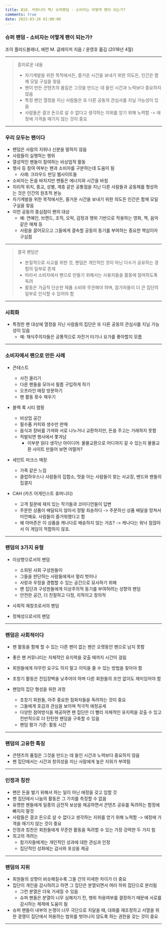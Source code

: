 ```yaml
---
title: B10. 커뮤니티 책/ 슈퍼팬덤 - 소비자는 어떻게 팬이 되는가?
comments: true
date: 2022-03-26 01:00:00
---
```


### 슈퍼 팬덤 - 소비자는 어떻게 팬이 되는가?

조이 플라드블래너, 에런 M. 글레이저 지음 / 윤영호 옮김 (2018년 4월)

---

> 흥미로운 내용
> - 자기계발을 위한 목적에서든, 즐거운 시간을 보내기 위한 의도든, 인간은 함께 모일 구실을 찾음
> - 팬이 만든 콘텐츠의 품질은 그것을 만드는 데 들인 시간과 노력보다 중요하지 않음
> - 특정 팬인 열정을 지닌 사람들은 또 다른 공동의 관심사를 지닐 가능성이 있음
> - 사람들은 결코 돈으로 살 수 없다고 생각하는 지위를 얻기 위해 노력함 -> 애정에 가격을 매기지 않는 것이 중요

---

### 우리 모두는 팬이다
- 팬덤은 사람의 지위나 신분을 말하지 않음
- 사람들이 실행하는 행위
- 열성적인 팬들이 참여하는 비상업적 활동
- 행사 등 참여 여부는 팬과 소비자를 구분하는데 도움이 됨
    - 사례: 크라우드 펀딩 웹사이트들
- 소비자는 돈을 바치지만 팬들은 에너지와 시간을 바침
- 지리적 위치, 종교, 성별, 계층 같은 공통점을 지닌 다른 사람들과 공동체를 형성하는 것은 인간의 원초적 본능
- 자기계발을 위한 목적에서든, 즐거운 시간을 보내기 위한 의도든 인간은 함께 모일 구실을 찾음
- 이런 공동의 중심점이 팬의 대상
    - 예: 연예인, 브랜드, 조직, 오락, 감정과 행위 기반으로 작용하는 영화, 책, 음악 같은 매체 등
    - 사람을 끌어모으고 그들에게 결속할 공동의 동기를 부여하는 중요한 핵심이자 구심점

---

> 결국 팬덤은
> -  본질적으로 사교를 위한 것, 팬덤은 개인적인 것이 아닌 다수가 공유하는 경험의 일부로 존재
> - 따라서 소비자에서 팬으로 만들기 위해서는 사용자들을 활동에 참여하도록 독려
> - 활동은 가급적 단순한 제품 소비와 무관해야 하며, 참가자들이 더 큰 집단의 일부로 인식할 수 있어야 함

---

### 사회화
- 특정한 팬 대상에 열정을 지닌 사람들의 집단은 또 다른 공동의 관심사를 지닐 가능성이 있음
    - 예: 채식주의자들은 공통적으로 자전거 타기나 요가를 좋아할지 모름

---

### 소비자에서 팬으로 만든 사례

- 콘테스트
    - 사진 올리기
    - 다른 팬들을 모아서 필름 구입하게 하기
    - 오프라인 매장 방문하기
    - 팬 활동 횟수 채우기

- 블랙 록 시티 캠핑
    - 비상업 공간
    - 필수품 커피와 생수만 판매
    - 음식과 장비를 가져와 서로 나누거나 교환하지만, 돈을 주고는 거래하지 못함
    - 적발되면 행사에서 쫓겨남
        - 이부분 읽다 생각난 아이디어: 물물교환으로 어디까지 갈 수 있는지 물물교환 사이트 만들어 보면 어떨까?

- 세인트 마크스 매장
    - 가족 같은 느낌
    - 클럽하우스나 사람들의 집합소, 멋을 아는 사람들이 찾는 사교장, 밴드와 팬들의 집결지 

- CAH (카즈 어게인스트 휴머니티)
    - 고객 질문에 재치 있는 작가들과 코미디언들이 답변
    - 주문한 상품이 배달되지 않아서 정말 죄송하다 -> 주문하신 상품 배달을 망쳐서 미안해요. 사람들이 즐거워했다고 함
    - 왜 아마존은 이 상품을 캐나다로 배송하지 않는 거죠? -> 캐나다는 워낙 점잖아서 이 게임이 적합하지 않죠.

---

### 팬덤의 3가지 유형

- 이상향으로서의 팬덤
    - 소외된 사회 구성원들이
    - 그들을 판단하는 사람들에게서 멀리 벗어나
    - 사랑과 우정을 경험할 수 있는 공간으로 묘사하기 위해 
    - 팬 집단과 구성원들에게 이상주의적 동기를 부여하려는 성향의 팬덤
    - 안전한 공간, 더 친절하고 다정, 지적이고 창의적

- 사회적 재창조로서의 팬덤

- 정체성으로서의 팬덤

---

### 팬덤은 사회적이다

- 팬 활동을 함께 할 수 있는 다른 팬이 없는 팬은 오랫동안 팬으로 남지 못함
- 좋은 팬 커뮤니티는 자체적인 유지력을 갖출 때까지 시간이 걸림
- 회원들에게 아무런 요구도 하지 말고 이익을 줄 수 있는 방법을 찾아야 함
- 초창기 활동은 진입장벽을 낮추어야 하며 다른 회원들의 조언 없이도 재미있어야 함

- 팬덤의 집단 형성을 위한 과정
    - 초창기 회원들, 아주 중요한 점화자들을 독려하는 것이 중요
    - 그들에게 호감과 관심을 보이며 적극적 애정공세
    - 다양한 참여방식을 제공하면 팬 집단은 더 빨리 자체적인 유지력을 갖출 수 있고 전반적으로 더 탄탄한 팬덤을 구축할 수 있음
    - 팬덤 평가 기준: 활동 시간

---

### 팬덤의 고유한 특징

- 콘텐츠의 품질은 그것을 만드는 데 들인 시간과 노력보다 중요하지 않음
- 팬 집단에서는 시간과 창의성을 지닌 사람에게 높은 지위가 부여됨

---

### 인정과 칭찬

- 팬은 돈을 벌기 위해서 하는 일이 아닌 애정을 갖고 임할 것
- 팬 집단에서 나눔의 활동은 그 가치를 측정할 수 없음
- 유명한 팬들에게 일종의 금전적 보상을 제공하면서 콘텐츠 공유를 독려하는 함정에 빠지지 말것
- 사람들은 결코 돈으로 살 수 없다고 생각하는 지위를 얻기 위해 노력함 -> 애정에 가격을 매기지 않는 것이 중요
- 인정과 칭찬은 회원들에게 꾸준한 활동을 독려할 수 있는 가장 강력한 두 가지 힘
- 최고의 격려는 
    - 참가자들에게는 개인적인 성과에 대한 관심과 인정
    - 집단적인 성화에는 감사와 포상을 제공

---

### 팬덤의 지위

- 회원들의 성향이 비슷해질수록 그들 간의 미세한 차이가 더 중요
- 집단이 개인을 감시하려고 하면 그 집단은 분열되면서 여러 하위 집단으로 분리됨
    - 그런 분열은 더욱 거세질 수 있음
    - 슈퍼 팬들은 분열이 너무 심해지기 전, 행위 허용여부를 결정하기 때문에 서로를 감시하는 체제에 도움이 됨
- 슈퍼 팬들이 내부의 논쟁이 너무 극단으로 치달을 때, 대화를 재조정하고 서열을 위한 경쟁이 집단에서 허용하는 범위를 벗어나지 않도록 하는 권한을 갖는 것이 중요


---

